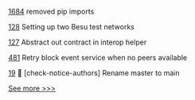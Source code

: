 
[1684](https://github.com/hyperledger/indy-node/pull/1684) removed pip imports

[128](https://github.com/hyperledger-labs/weaver-dlt-interoperability/pull/128) Setting up two Besu test networks

[127](https://github.com/hyperledger-labs/weaver-dlt-interoperability/pull/127) Abstract out contract in interop helper

[481](https://github.com/hyperledger/fabric-sdk-node/pull/481) Retry block event service when no peers available

[19](https://github.com/hyperledger-labs/perun-eth-contracts/pull/19) :construction_worker: [check-notice-authors] Rename master to main


[See more >>>](https://start-here.hyperledger.org/pull-requests)
